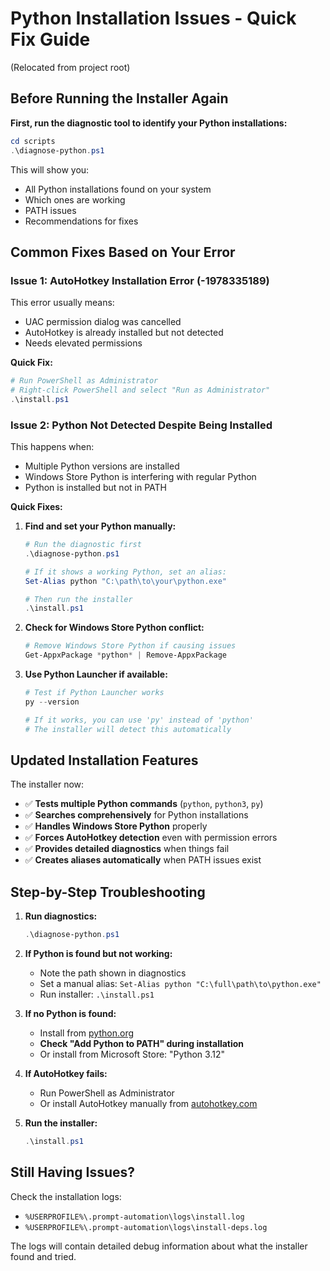 # Python Installation Issues - Quick Fix Guide

(Relocated from project root)

## Before Running the Installer Again

**First, run the diagnostic tool to identify your Python installations:**

```powershell
cd scripts
.\diagnose-python.ps1
```

This will show you:
- All Python installations found on your system
- Which ones are working
- PATH issues
- Recommendations for fixes

## Common Fixes Based on Your Error

### Issue 1: AutoHotkey Installation Error (-1978335189)

This error usually means:
- UAC permission dialog was cancelled
- AutoHotkey is already installed but not detected
- Needs elevated permissions

**Quick Fix:**
```powershell
# Run PowerShell as Administrator
# Right-click PowerShell and select "Run as Administrator"
.\install.ps1
```

### Issue 2: Python Not Detected Despite Being Installed

This happens when:
- Multiple Python versions are installed
- Windows Store Python is interfering with regular Python
- Python is installed but not in PATH

**Quick Fixes:**

1. **Find and set your Python manually:**
   ```powershell
   # Run the diagnostic first
   .\diagnose-python.ps1
   
   # If it shows a working Python, set an alias:
   Set-Alias python "C:\path\to\your\python.exe"
   
   # Then run the installer
   .\install.ps1
   ```

2. **Check for Windows Store Python conflict:**
   ```powershell
   # Remove Windows Store Python if causing issues
   Get-AppxPackage *python* | Remove-AppxPackage
   ```

3. **Use Python Launcher if available:**
   ```powershell
   # Test if Python Launcher works
   py --version
   
   # If it works, you can use 'py' instead of 'python'
   # The installer will detect this automatically
   ```

## Updated Installation Features

The installer now:
- ✅ **Tests multiple Python commands** (`python`, `python3`, `py`)
- ✅ **Searches comprehensively** for Python installations
- ✅ **Handles Windows Store Python** properly
- ✅ **Forces AutoHotkey detection** even with permission errors
- ✅ **Provides detailed diagnostics** when things fail
- ✅ **Creates aliases automatically** when PATH issues exist

## Step-by-Step Troubleshooting

1. **Run diagnostics:**
   ```powershell
   .\diagnose-python.ps1
   ```

2. **If Python is found but not working:**
   - Note the path shown in diagnostics
   - Set a manual alias: `Set-Alias python "C:\full\path\to\python.exe"`
   - Run installer: `.\install.ps1`

3. **If no Python is found:**
   - Install from [python.org](https://python.org/downloads/)
   - **Check "Add Python to PATH" during installation**
   - Or install from Microsoft Store: "Python 3.12"

4. **If AutoHotkey fails:**
   - Run PowerShell as Administrator
   - Or install AutoHotkey manually from [autohotkey.com](https://autohotkey.com)

5. **Run the installer:**
   ```powershell
   .\install.ps1
   ```

## Still Having Issues?

Check the installation logs:
- `%USERPROFILE%\.prompt-automation\logs\install.log`
- `%USERPROFILE%\.prompt-automation\logs\install-deps.log`

The logs will contain detailed debug information about what the installer found and tried.
